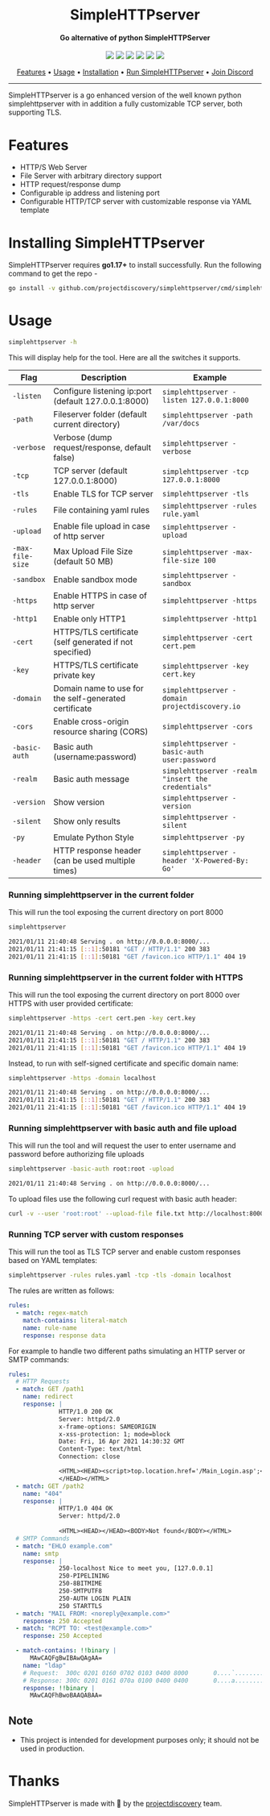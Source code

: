 <h1 align="center">SimpleHTTPserver</h1>
<h4 align="center">Go alternative of python SimpleHTTPServer</h4>


<p align="center">
<a href="https://opensource.org/licenses/MIT"><img src="https://img.shields.io/badge/license-MIT-_red.svg"></a>
<a href="https://github.com/projectdiscovery/simplehttpserver/issues"><img src="https://img.shields.io/badge/contributions-welcome-brightgreen.svg?style=flat"></a>
<a href="https://goreportcard.com/badge/github.com/projectdiscovery/simplehttpserver"><img src="https://goreportcard.com/badge/github.com/projectdiscovery/simplehttpserver"></a>
<a href="https://hub.docker.com/r/projectdiscovery/simplehttpserver"><img src="https://img.shields.io/docker/pulls/projectdiscovery/simplehttpserver.svg"></a>
<a href="https://twitter.com/pdiscoveryio"><img src="https://img.shields.io/twitter/follow/pdiscoveryio.svg?logo=twitter"></a>
<a href="https://discord.gg/projectdiscovery"><img src="https://img.shields.io/discord/695645237418131507.svg?logo=discord"></a>
</p>

<p align="center">
  <a href="#features">Features</a> •
  <a href="#usage">Usage</a> •
  <a href="#installing-simplehttpserver">Installation</a> •
  <a href="#running-simplehttpserver-in-the-current-folder">Run SimpleHTTPserver</a> •
  <a href="https://discord.gg/projectdiscovery">Join Discord</a>
</p>

---

SimpleHTTPserver is a go enhanced version of the well known python simplehttpserver with in addition a fully customizable TCP server, both supporting TLS.


# Features

- HTTP/S Web Server
- File Server with arbitrary directory support
- HTTP request/response dump
- Configurable ip address and listening port
- Configurable HTTP/TCP server with customizable response via YAML template


# Installing SimpleHTTPserver

SimpleHTTPserver requires **go1.17+** to install successfully. Run the following command to get the repo - 

```sh
go install -v github.com/projectdiscovery/simplehttpserver/cmd/simplehttpserver@latest
```

# Usage

```sh
simplehttpserver -h
```

This will display help for the tool. Here are all the switches it supports.

| Flag             | Description                                             | Example                                            |
|------------------|---------------------------------------------------------|----------------------------------------------------|
| `-listen`        | Configure listening ip:port (default 127.0.0.1:8000)    | `simplehttpserver -listen 127.0.0.1:8000`          |
| `-path`          | Fileserver folder (default current directory)           | `simplehttpserver -path /var/docs`                 |
| `-verbose`       | Verbose (dump request/response, default false)          | `simplehttpserver -verbose`                        |
| `-tcp`           | TCP server (default 127.0.0.1:8000)                     | `simplehttpserver -tcp 127.0.0.1:8000`             |
| `-tls`           | Enable TLS for TCP server                               | `simplehttpserver -tls`                            |
| `-rules`         | File containing yaml rules                              | `simplehttpserver -rules rule.yaml`                |
| `-upload`        | Enable file upload in case of http server               | `simplehttpserver -upload`                         |
| `-max-file-size` | Max Upload File Size (default 50 MB)                    | `simplehttpserver -max-file-size 100`              |
| `-sandbox`       | Enable sandbox mode                                     | `simplehttpserver -sandbox`                        |
| `-https`         | Enable HTTPS in case of http server                     | `simplehttpserver -https`                          |
| `-http1`         | Enable only HTTP1                                       | `simplehttpserver -http1`                          |
| `-cert`          | HTTPS/TLS certificate (self generated if not specified) | `simplehttpserver -cert cert.pem`                  |
| `-key`           | HTTPS/TLS certificate private key                       | `simplehttpserver -key cert.key`                   |
| `-domain`        | Domain name to use for the self-generated certificate   | `simplehttpserver -domain projectdiscovery.io`     |
| `-cors`          | Enable cross-origin resource sharing (CORS)             | `simplehttpserver -cors`                           |
| `-basic-auth`    | Basic auth (username:password)                          | `simplehttpserver -basic-auth user:password`       |
| `-realm`         | Basic auth message                                      | `simplehttpserver -realm "insert the credentials"` |
| `-version`       | Show version                                            | `simplehttpserver -version`                        |
| `-silent`        | Show only results                                       | `simplehttpserver -silent`                         |
| `-py`            | Emulate Python Style                                    | `simplehttpserver -py`                             |
| `-header`        | HTTP response header (can be used multiple times)       | `simplehttpserver -header 'X-Powered-By: Go'`      |

### Running simplehttpserver in the current folder  

This will run the tool exposing the current directory on port 8000 

```sh
simplehttpserver

2021/01/11 21:40:48 Serving . on http://0.0.0.0:8000/...
2021/01/11 21:41:15 [::1]:50181 "GET / HTTP/1.1" 200 383
2021/01/11 21:41:15 [::1]:50181 "GET /favicon.ico HTTP/1.1" 404 19
```

### Running simplehttpserver in the current folder with HTTPS

This will run the tool exposing the current directory on port 8000 over HTTPS with user provided certificate:

```sh
simplehttpserver -https -cert cert.pen -key cert.key

2021/01/11 21:40:48 Serving . on http://0.0.0.0:8000/...
2021/01/11 21:41:15 [::1]:50181 "GET / HTTP/1.1" 200 383
2021/01/11 21:41:15 [::1]:50181 "GET /favicon.ico HTTP/1.1" 404 19
```

Instead, to run with self-signed certificate and specific domain name:
```sh
simplehttpserver -https -domain localhost

2021/01/11 21:40:48 Serving . on http://0.0.0.0:8000/...
2021/01/11 21:41:15 [::1]:50181 "GET / HTTP/1.1" 200 383
2021/01/11 21:41:15 [::1]:50181 "GET /favicon.ico HTTP/1.1" 404 19
```

### Running simplehttpserver with basic auth and file upload

This will run the tool and will request the user to enter username and password before authorizing file uploads

```sh
simplehttpserver -basic-auth root:root -upload

2021/01/11 21:40:48 Serving . on http://0.0.0.0:8000/...
```

To upload files use the following curl request with basic auth header:
```sh
curl -v --user 'root:root' --upload-file file.txt http://localhost:8000/file.txt
```

### Running TCP server with custom responses

This will run the tool as TLS TCP server and enable custom responses based on YAML templates:

```sh
simplehttpserver -rules rules.yaml -tcp -tls -domain localhost
```

The rules are written as follows:
```yaml
rules:
  - match: regex-match
    match-contains: literal-match
    name: rule-name
    response: response data
```

For example to handle two different paths simulating an HTTP server or SMTP commands:
```yaml
rules:
  # HTTP Requests
  - match: GET /path1
    name: redirect
    response: |
              HTTP/1.0 200 OK
              Server: httpd/2.0
              x-frame-options: SAMEORIGIN
              x-xss-protection: 1; mode=block
              Date: Fri, 16 Apr 2021 14:30:32 GMT
              Content-Type: text/html
              Connection: close

              <HTML><HEAD><script>top.location.href='/Main_Login.asp';</script>
              </HEAD></HTML>
  - match: GET /path2
    name: "404"
    response: |
              HTTP/1.0 404 OK
              Server: httpd/2.0
            
              <HTML><HEAD></HEAD><BODY>Not found</BODY></HTML>
  # SMTP Commands
  - match: "EHLO example.com"
    name: smtp 
    response: |
              250-localhost Nice to meet you, [127.0.0.1]
              250-PIPELINING
              250-8BITMIME
              250-SMTPUTF8
              250-AUTH LOGIN PLAIN
              250 STARTTLS
  - match: "MAIL FROM: <noreply@example.com>"
    response: 250 Accepted
  - match: "RCPT TO: <test@example.com>"
    response: 250 Accepted

  - match-contains: !!binary |
      MAwCAQFgBwIBAwQAgAA=
    name: "ldap"
    # Request:  300c 0201 0160 0702 0103 0400 8000       0....`........
    # Response: 300c 0201 0161 070a 0100 0400 0400       0....a........
    response: !!binary |
      MAwCAQFhBwoBAAQABAA=
```

## Note

- This project is intended for development purposes only; it should not be used in production.

# Thanks

SimpleHTTPserver is made with 🖤 by the [projectdiscovery](https://projectdiscovery.io) team.
